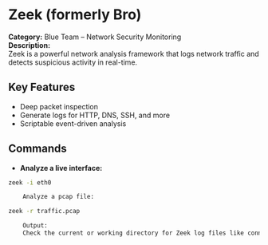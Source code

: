 # Zeek (formerly Bro)

**Category:** Blue Team – Network Security Monitoring  
**Description:**  
Zeek is a powerful network analysis framework that logs network traffic and detects suspicious activity in real-time.

## Key Features
- Deep packet inspection
- Generate logs for HTTP, DNS, SSH, and more
- Scriptable event-driven analysis

## Commands
- **Analyze a live interface:**
```bash
zeek -i eth0

    Analyze a pcap file:

zeek -r traffic.pcap

    Output:
    Check the current or working directory for Zeek log files like conn.log, http.log, etc.

